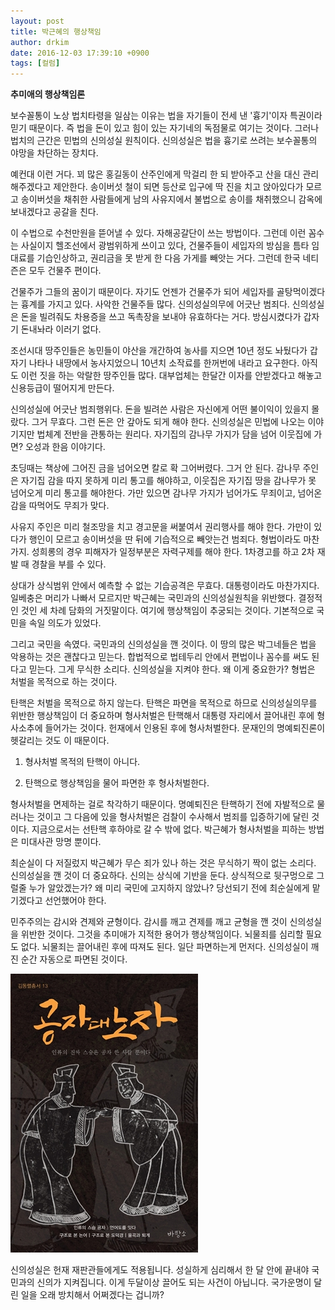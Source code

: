 ```yaml
---
layout: post
title: 박근혜의 행상책임
author: drkim
date: 2016-12-03 17:39:10 +0900
tags: [컬럼]
---
```

**추미애의 행상책임론**

  


보수꼴통이 노상 법치타령을 일삼는 이유는 법을 자기들이 전세 낸 '흉기'이자 특권이라 믿기 때문이다. 즉 법을 돈이 있고 힘이 있는 자기네의 독점물로 여기는 것이다. 그러나 법치의 근간은 민법의 신의성실 원칙이다. 신의성실은 법을 흉기로 쓰려는 보수꼴통의 야망을 차단하는 장치다. 

  


예컨대 이런 거다. 꾀 많은 홍길동이 산주인에게 막걸리 한 되 받아주고 산을 대신 관리해주겠다고 제안한다. 송이버섯 철이 되면 등산로 입구에 딱 진을 치고 앉아있다가 모르고 송이버섯을 채취한 사람들에게 남의 사유지에서 불법으로 송이를 채취했으니 감옥에 보내겠다고 공갈을 친다. 

  


이 수법으로 수천만원을 뜯어낼 수 있다. 자해공갈단이 쓰는 방법이다. 그런데 이런 꼼수는 사실이지 헬조선에서 광범위하게 쓰이고 있다, 건물주들이 세입자의 방심을 틈타 임대료를 기습인상하고, 권리금을 못 받게 한 다음 가게를 빼앗는 거다. 그런데 한국 네티즌은 모두 건물주 편이다. 

  


건물주가 그들의 꿈이기 때문이다. 자기도 언젠가 건물주가 되어 세입자를 골탕먹이겠다는 흉계를 가지고 있다. 사악한 건물주들 많다. 신의성실의무에 어긋난 범죄다. 신의성실은 돈을 빌려줘도 차용증을 쓰고 독촉장을 보내야 유효하다는 거다. 방심시켰다가 갑자기 돈내놔라 이러기 없다. 

  


조선시대 땅주인들은 농민들이 야산을 개간하여 농사를 지으면 10년 정도 놔뒀다가 갑자기 나타나 내땅에서 농사지었으니 10년치 소작료를 한꺼번에 내라고 요구한다. 아직도 이런 짓을 하는 악랄한 땅주인들 많다. 대부업체는 한달간 이자를 안받겠다고 해놓고 신용등급이 떨어지게 만든다. 

  


신의성실에 어긋난 범죄행위다. 돈을 빌려쓴 사람은 자신에게 어떤 불이익이 있을지 몰랐다. 그거 무효다. 그런 돈은 안 갚아도 되게 해야 한다. 신의성실은 민법에 나오는 이야기지만 법체계 전반을 관통하는 원리다. 자기집의 감나무 가지가 담을 넘어 이웃집에 가면? 오성과 한음 이야기다. 

  


초딩때는 책상에 그어진 금을 넘어오면 칼로 확 그어버렸다. 그거 안 된다. 감나무 주인은 자기집 감을 따지 못하게 미리 통고를 해야하고, 이웃집은 자기집 땅을 감나무가 못 넘어오게 미리 통고를 해야한다. 가만 있으면 감나무 가지가 넘어가도 무죄이고, 넘어온 감을 따먹어도 무죄가 맞다. 

  


사유지 주인은 미리 철조망을 치고 경고문을 써붙여서 권리행사를 해야 한다. 가만이 있다가 행인이 모르고 송이버섯을 딴 뒤에 기습적으로 빼앗는건 범죄다. 형법이라도 마찬가지. 성희롱의 경우 피해자가 일정부분은 자력구제를 해야 한다. 1차경고를 하고 2차 재발 때 경찰을 부를 수 있다. 

  


상대가 상식범위 안에서 예측할 수 없는 기습공격은 무효다. 대통령이라도 마찬가지다. 일베충은 머리가 나빠서 모르지만 박근혜는 국민과의 신의성실원칙을 위반했다. 결정적인 것인 세 차례 담화의 거짓말이다. 여기에 행상책임이 추궁되는 것이다. 기본적으로 국민을 속일 의도가 있었다. 

  


그리고 국민을 속였다. 국민과의 신의성실을 깬 것이다. 이 땅의 많은 박그네들은 법을 악용하는 것은 괜찮다고 믿는다. 합법적으로 법테두리 안에서 편법이나 꼼수를 써도 된다고 믿는다. 그게 무식한 소리다. 신의성실을 지켜야 한다. 왜 이게 중요한가? 형법은 처벌을 목적으로 하는 것이다. 

  


탄핵은 처벌을 목적으로 하지 않는다. 탄핵은 파면을 목적으로 하므로 신의성실의무를 위반한 행상책임이 더 중요하며 형사처벌은 탄핵해서 대통령 자리에서 끌어내린 후에 형사소추에 들어가는 것이다. 헌재에서 인용된 후에 형사처벌한다. 문재인의 명예퇴진론이 헷갈리는 것도 이 때문이다. 

  


1) 형사처벌 목적의 탄핵이 아니다. 
      
2) 탄핵으로 행상책임을 물어 파면한 후 형사처벌한다. 

  


형사처벌을 면제하는 걸로 착각하기 때문이다. 명예퇴진은 탄핵하기 전에 자발적으로 물러나는 것이고 그 다음에 있을 형사처벌은 검찰이 수사해서 범죄를 입증하기에 달린 것이다. 지금으로서는 선탄핵 후하야로 갈 수 밖에 없다. 박근혜가 형사처벌을 피하는 방법은 미대사관 망명 뿐이다. 

  


최순실이 다 저질렀지 박근혜가 무슨 죄가 있나 하는 것은 무식하기 짝이 없는 소리다. 신의성실을 깬 것이 더 중요하다. 신의는 상식에 기반을 둔다. 상식적으로 뒷구멍으로 그럴줄 누가 알았겠는가? 왜 미리 국민에 고지하지 않았나? 당선되기 전에 최순실에게 맡기겠다고 선언했어야 한다. 

  


민주주의는 감시와 견제와 균형이다. 감시를 깨고 견제를 깨고 균형을 깬 것이 신의성실을 위반한 것이다. 그것을 추미애가 지적한 용어가 행상책임이다. 뇌물죄를 심리할 필요도 없다. 뇌물죄는 끌어내린 후에 따져도 된다. 일단 파면하는게 먼저다. 신의성실이 깨진 순간 자동으로 파면된 것이다. 

  



![](/files/attach/images/199/516/784/555.jpg)   


  


신의성실은 헌재 재판관들에게도 적용됩니다. 성실하게 심리해서 한 달 안에 끝내야 국민과의 신의가 지켜집니다. 이게 두달이상 끌어도 되는 사건이 아닙니다. 국가운명이 달린 일을 오래 방치해서 어쩌겠다는 겁니까?